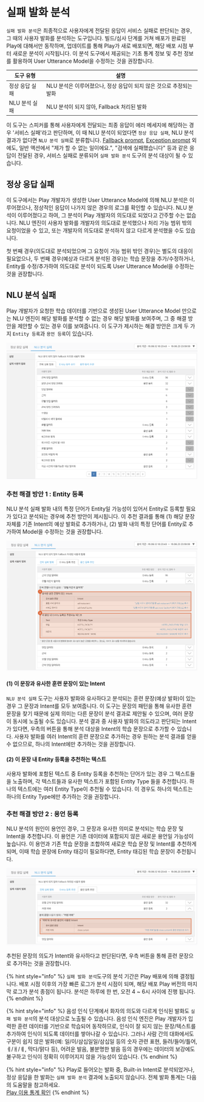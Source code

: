 # 실패 발화 분석

`실패 발화 분석`은 최종적으로 사용자에게 전달된 응답이 서비스 실패로 판단되는 경우, 그 때의 사용자 발화를 분석하는 도구입니다. 빌드/심사 단계를 거쳐 배포가 완료된 Play에 대해서만 동작하며, 업데이트를 통해 Play가 새로 배포되면, 해당 배포 시점 부터 새로운 분석이 시작됩니다. 이 분석 도구에서 제공되는 기초 통계 정보 및 추천 정보를 활용하여 User Utterance Model을 수정하는 것을 권장합니다.

| 도구 유형     | 설명                                       |
| --------- | ---------------------------------------- |
| 정상 응답 실패  | NLU 분석은 이루어졌으나, 정상 응답이 되지 않은 것으로 추정되는 발화 |
| NLU 분석 실패 | NLU 분석이 되지 않아, Fallback 처리된 발화           |

이 도구는 스피커를 통해 사용자에게 전달되는 최종 응답이 에러 메세지에 해당하는 경우 '서비스 실패'라고 판단하며, 이 때 NLU 분석이 되었다면 `정상 응답 실패`, NLU 분석 결과가 없다면 `NLU 분석 실패`로 분류합니다. [Fallback prompt](../define-an-action/built-in-actions.md#fallback), [Exception prompt](../define-an-action/manage-exceptions.md) 외에도, 일반 액션에서 "제가 할 수 없는 일이에요.", "검색에 실패했습니다" 등과 같은 응답이 전달된 경우, 서비스 실패로 분류되어 `실패 발화 분석` 도구의 분석 대상이 될 수 있습니다.

## 정상 응답 실패 <a href="failed" id="failed"></a>

이 도구에서는 Play 개발자가 생성한 User Utterance Model에 의해 NLU 분석은 이루어졌으나, 정상적인 응답이 나가지 않은 경우의 로그를 확인할 수 있습니다. NLU 분석이 이루어졌다고 하여, 그 분석이 Play 개발자의 의도대로 되었다고 간주할 수는 없습니다. NLU 엔진이 사용자 발화를 개발자의 의도대로 분석했으나 처리 가능 범위 밖의 요청이었을 수 있고, 또는 개발자의 의도대로 분석하지 않고 다르게 분석했을 수도 있습니다.

첫 번째 경우(의도대로 분석되었으며 그 요청이 가능 범위 밖인 경우)는 별도의 대응이 필요없으나, 두 번째 경우(예상과 다르게 분석된 경우)는 학습 문장을 추가/수정하거나, Entity를 수정/추가하여 의도대로 분석이 되도록 User Utterance Model을 수정하는 것을 권장합니다.

## NLU 분석 실패 <a href="no-nlu-result" id="no-nlu-result"></a>

Play 개발자가 요청한 학습 데이터를 기반으로 생성된 User Utterance Model 만으로는 NLU 엔진이 해당 발화를 분석할 수 없는 경우 해당 발화를 보여주며, 그 중 해결 방안을 제안할 수 있는 경우 이를 보여줍니다. 이 도구가 제시하는 해결 방안은 크게 두 가지 `Entity 등록`과 `용언 등록`이 있습니다.

![](../../../.gitbook/assets/log-mining-01.png)

### 추천 해결 방안 1 : Entity 등록 <a href="log-mining-entity" id="log-mining-entity"></a>

NLU 분석 실패 발화 내의 특정 단어가 Entity일 가능성이 있어서 Entity로 등록할 필요가 있다고 분석되는 경우에 추천 방안이 제시됩니다. 이 추천 결과를 통해 (1) 해당 문장 자체를 기존 Intent의 예상 발화로 추가하거나, (2) 발화 내의 특정 단어를 Entity로 추가하여 Model을 수정하는 것을 권장합니다.

![](../../../.gitbook/assets/log-mining-02.png)

#### (1) 이 문장과 유사한 훈련 문장이 있는 Intent

`NLU 분석 실패` 도구는 사용자 발화와 유사하다고 분석되는 훈련 문장(예상 발화)이 있는 경우 그 문장과 Intent를 모두 보여줍니다. 이 도구는 문장의 패턴을 통해 유사한 훈련 문장을 찾기 때문에 실제 의미는 다른 문장이 분석 결과로 제안될 수 있으며, 여러 문장이 동시에 노출될 수도 있습니다. 분석 결과 중 사용자 발화의 의도라고 판단되는 Intent가 있다면, 우측의 버튼을 통해 분석 대상을 Intent의 학습 문장으로 추가할 수 있습니다. 사용자 발화를 여러 Intent의 훈련 문장으로 추가하는 경우 원하는 분석 결과를 얻을 수 없으므로, 하나의 Intent에만 추가하는 것을 권장합니다.

#### (2) 이 문장 내 Entity 등록을 추천하는 텍스트

사용자 발화에 포함된 텍스트 중 Entity 등록을 추천하는 단어가 있는 경우 그 텍스트들을 노출하며, 각 텍스트들과 유사한 텍스트가 포함된 Entity Type 들을 추천합니다. 하나의 텍스트에는 여러 Entity Type이 추천될 수 있습니다. 이 경우도 하나의 텍스트는 하나의 Entity Type에만 추가하는 것을 권장합니다.

### 추천 해결 방안 2 : 용언 등록 <a href="log-mining-verb" id="log-mining-verb"></a>

NLU 분석의 원인이 용언인 경우, 그 문장과 유사한 의미로 분석되는 학습 문장 및 Intent을 추천합니다. 이 용언은 기존 데이터에 포함되지 않은 새로운 용언일 가능성이 높습니다. 이 용언과 기존 학습 문장을 조합하여 새로운 학습 문장 및 Intent를 추천하게 되며, 이때 학습 문장에 Entity 태깅이 필요하다면, Entity 태깅된 학습 문장이 추천됩니다.

![](../../../.gitbook/assets/log-mining-03.png)

추천된 문장의 의도가 Intent와 유사하다고 판단된다면, 우측 버튼을 통해 훈련 문장으로 추가하는 것을 권장합니다.

{% hint style="info" %}
`실패 발화 분석`도구의 분석 기간은 Play 배포에 의해 결정됩니다. 배포 시점 이후의 가장 빠른 로그가 분석 시점이 되며, 해당 배포 Play 버전의 마지막 로그가 분석 종점이 됩니다. 분석은 하루에 한 번, 오전 4 \~ 6시 사이에 진행 됩니다.
{% endhint %}

{% hint style="info" %}
음성 인식 단계에서 화자의 의도와 다르게 인식된 발화도 `실패 발화 분석`의 분석 대상으로 노출될 수 있습니다. 음성 인식 엔진은 Play 개발자가 입력한 훈련 데이터를 기반으로 학습되어 동작하므로, 인식이 잘 되지 않는 문장/텍스트를 추가하여 인식이 되도록 데이터를 쌓아나갈 수 있습니다. 그러나 사람 간의 대화에서도 구분이 쉽지 않은 발화(예: 일/이/삼십일일/삼십일 등의 숫자 관련 표현, 들려/들어/틀어, ㅔ/ㅐ/ㅖ, 막다/맑다 등), 어려운 발음, 불분명한 발음 등의 경우에는 데이터의 보강에도 불구하고 인식이 정확히 이루어지지 않을 가능성이 있습니다.
{% endhint %}

{% hint style="info" %}
Play로 들어오는 발화 중, Built-in Intent로 분석되었거나, 정상 응답을 한 발화는 `실패 발화 분석` 결과에 노출되지 않습니다. 전체 발화 통계는 다음의 도움말을 참고하세요.\
[Play 이용 통계 확인](../../distribute-and-manage-a-play/monitor-play-stats.md)
{% endhint %}
